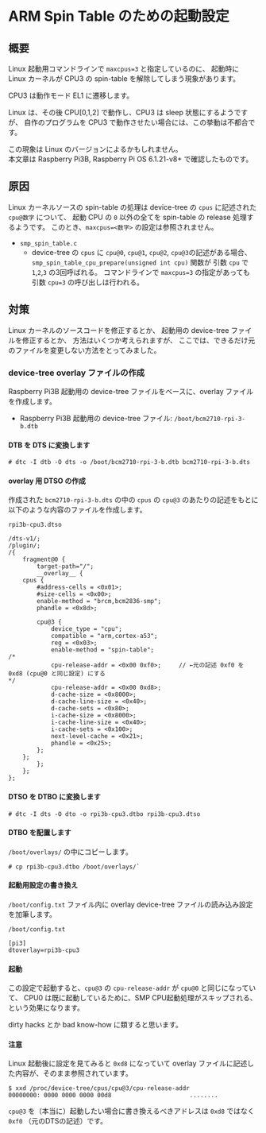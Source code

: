 ﻿# ARM Spin Table のための起動設定

## 概要

Linux 起動用コマンドラインで `maxcpus=3` と指定しているのに、
起動時に Linux カーネルが CPU3 の spin-table を解除してしまう現象があります。

CPU3 は動作モード EL1 に遷移します。

Linux は、その後 CPU[0,1,2] で動作し、CPU3 は sleep 状態にするようですが、
自作のプログラムを CPU3 で動作させたい場合には、この挙動は不都合です。

この現象は Linux のバージョンによるかもしれません。<br>
本文章は Raspberry Pi3B, Raspberry Pi OS 6.1.21-v8+ で確認したものです。

## 原因

Linux カーネルソースの spin-table の処理は
device-tree の `cpus` に記述された `cpu@数字` について、
起動 CPU の `0` 以外の全てを spin-table の release 処理するようです。
このとき、`maxcpus=<数字>` の設定は参照されません。

- `smp_spin_table.c`
  - device-tree の `cpus` に `cpu@0`, `cpu@1`, `cpu@2`, `cpu@3`の記述がある場合、
    `smp_spin_table_cpu_prepare(unsigned int cpu)` 関数が 引数 `cpu` で `1`,`2`,`3` の3回呼ばれる。
    コマンドラインで `maxcpus=3` の指定があっても 引数 `cpu=3` の呼び出しは行われる。

## 対策

Linux カーネルのソースコードを修正するとか、
起動用の device-tree ファイルを修正するとか、
方法はいくつか考えられますが、
ここでは、できるだけ元のファイルを変更しない方法をとってみました。


### device-tree overlay ファイルの作成

Raspberry Pi3B 起動用の device-tree ファイルをベースに、overlay ファイルを作成します。

- Raspberry Pi3B 起動用の device-tree ファイル: `/boot/bcm2710-rpi-3-b.dtb`

#### DTB を DTS に変換します

```
# dtc -I dtb -O dts -o /boot/bcm2710-rpi-3-b.dtb bcm2710-rpi-3-b.dts
```

#### overlay 用 DTSO の作成

作成された `bcm2710-rpi-3-b.dts` の中の `cpus` の `cpu@3` のあたりの記述をもとに
以下のような内容のファイルを作成します。

`rpi3b-cpu3.dtso`
```
/dts-v1/;
/plugin/;
/{
    fragment@0 {
        target-path="/";
        __overlay__ {
	cpus {
		#address-cells = <0x01>;
		#size-cells = <0x00>;
		enable-method = "brcm,bcm2836-smp";
		phandle = <0x8d>;

		cpu@3 {
			device_type = "cpu";
			compatible = "arm,cortex-a53";
			reg = <0x03>;
			enable-method = "spin-table";
/*
			cpu-release-addr = <0x00 0xf0>;     // ←元の記述 0xf0 を 0xd8 (cpu@0 と同じ設定) にする
*/
			cpu-release-addr = <0x00 0xd8>;
			d-cache-size = <0x8000>;
			d-cache-line-size = <0x40>;
			d-cache-sets = <0x80>;
			i-cache-size = <0x8000>;
			i-cache-line-size = <0x40>;
			i-cache-sets = <0x100>;
			next-level-cache = <0x21>;
			phandle = <0x25>;
		};
	};
        };
    };
};
```

#### DTSO を DTBO に変換します

```
# dtc -I dts -O dto -o rpi3b-cpu3.dtbo rpi3b-cpu3.dtso
```

#### DTBO を配置します

`/boot/overlays/` の中にコピーします。

```
# cp rpi3b-cpu3.dtbo /boot/overlays/`
```

#### 起動用設定の書き換え

`/boot/config.txt` ファイル内に overlay device-tree ファイルの読み込み設定を加筆します。

`/boot/config.txt`
```
[pi3]
dtoverlay=rpi3b-cpu3
```

#### 起動

この設定で起動すると、`cpu@3` の `cpu-release-addr` が `cpu@0` と同じになっていて、
CPU0 は既に起動しているために、SMP CPU起動処理がスキップされる、という効果になります。

dirty hacks とか bad know-how に類すると思います。

#### 注意

Linux 起動後に設定を見てみると `0xd8` になっていて
overlay ファイルに記述した内容が、そのまま参照されています。

```
$ xxd /proc/device-tree/cpus/cpu@3/cpu-release-addr
00000000: 0000 0000 0000 00d8                      ........
```

`cpu@3` を（本当に）起動したい場合に書き換えるべきアドレスは `0xd8` ではなく `0xf0` （元のDTSの記述）です。


